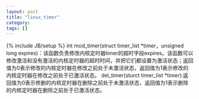 ```yaml
---
layout: post
title: "linux_timer"
category:
tags: []
---
```

{% include JB/setup %}
int mod_timer(struct timer_list *timer，unsigned long expires)：该函数负责修改内核定时器timer的超时字段expires。该函数可以修改激活和没有激活的内核定时器的超时时间，并把它们都设置为激活状态；返回值为0表示修改的内核定时器在修改之前处于未激活状态，返回值为1表示修改的内核定时器在修改之前处于已激活状态。
del_timer(sturct timer_list *timer):返回值为0表示修删的内核定时器在删除之前处于未激活状态，返回值为1表示删除的内核定时器在删除之前处于已激活状态。

